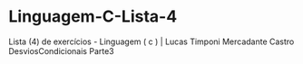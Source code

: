 # Linguagem-C-Lista-4
Lista (4) de exercícios - Linguagem ( c ) | Lucas Timponi Mercadante Castro  DesviosCondicionais Parte3
